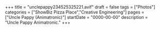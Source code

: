 +++
title = "unclepappy234525325221.avif"
draft = false
tags = ["Photos"]
categories = ["ShowBiz Pizza Place","Creative Engineering"]
pages = ["Uncle Pappy (Animatronic)"]
startDate = "0000-00-00"
description = "Uncle Pappy Animatronic."
+++
